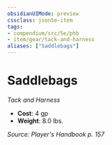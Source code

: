 ```yaml
---
obsidianUIMode: preview
cssclass: json5e-item
tags:
- compendium/src/5e/phb
- item/gear/tack-and-harness
aliases: ["Saddlebags"]
---
```

# Saddlebags
*Tack and Harness*  

- **Cost**: 4 gp
- **Weight**: 8.0 lbs.

*Source: Player's Handbook p. 157*